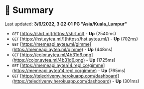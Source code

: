 # 📖 Summary
Last updated: **3/6/2022, 3:22:01 PG "Asia/Kuala_Lumpur"**

- `GET` [https://shrt.ml](https://shrt.ml) - **Up** (2540ms)
- `GET` [https://hst.aytea.ml/](https://hst.aytea.ml/) - **Up** (702ms)
- `GET` [https://memeapi.aytea.ml/gimme](https://memeapi.aytea.ml/gimme) - **Up** (448ms)
- `GET` [https://color.aytea.ml/4b31d6.png](https://color.aytea.ml/4b31d6.png) - **Up** (1725ms)
- `GET` [https://memeapi.aytea14.repl.co/gimme](https://memeapi.aytea14.repl.co/gimme) - **Up** (765ms)
- `GET` [https://teledrivemy.herokuapp.com/dashboard](https://teledrivemy.herokuapp.com/dashboard) - **Up** (301ms)
